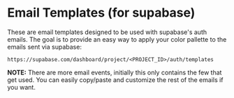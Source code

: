 # Email Templates (for supabase)

These are email templates designed to be used with supabase's auth emails. The goal is to provide an easy way to apply your color pallette to the emails sent via supabase:

`https://supabase.com/dashboard/project/<PROJECT_ID>/auth/templates`

**NOTE:** There are more email events, initially this only contains the few that get used. You can easily copy/paste and customize the rest of the emails if you want.
